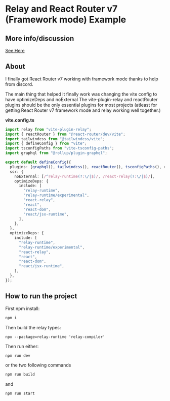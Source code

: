 # Relay and React Router v7 (Framework mode) Example

## More info/discussion

[See Here](https://github.com/remix-run/react-router/discussions/13085)

## About


I finally got React Router v7 working with framework mode thanks to help from discord.

The main thing that helped it finally work was changing the vite config to have optimizeDeps and noExternal
The vite-plugin-relay and reactRouter plugins should be the only essential plugins for most projects (atleast
for getting React Router v7 framework mode and relay working well together.)

**vite.config.ts**

```ts
import relay from "vite-plugin-relay";
import { reactRouter } from "@react-router/dev/vite";
import tailwindcss from "@tailwindcss/vite";
import { defineConfig } from "vite";
import tsconfigPaths from "vite-tsconfig-paths";
import graphql from "@rollup/plugin-graphql";

export default defineConfig({
  plugins: [graphql(), tailwindcss(), reactRouter(), tsconfigPaths(), relay],
  ssr: {
    noExternal: [/^relay-runtime(?:\/|$)/, /react-relay(?:\/|$)/],
    optimizeDeps: {
      include: [
        "relay-runtime",
        "relay-runtime/experimental",
        "react-relay",
        "react",
        "react-dom",
        "react/jsx-runtime",
      ],
    },
  },
  optimizeDeps: {
    include: [
      "relay-runtime",
      "relay-runtime/experimental",
      "react-relay",
      "react",
      "react-dom",
      "react/jsx-runtime",
    ],
  },
});
```

## How to run the project

First npm install:

```bash
npm i
```

Then build the relay types:

```
npx --package=relay-runtime 'relay-compiler'
```

Then run either:

```bash
npm run dev
```

or the two following commands

```bash
npm run build
```

and

```bash
npm run start
```
